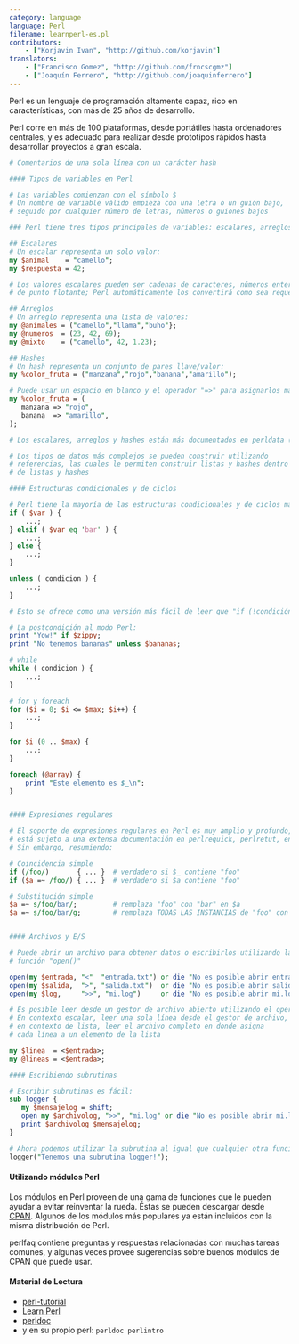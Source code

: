 ```yaml
---
category: language
language: Perl
filename: learnperl-es.pl
contributors:
    - ["Korjavin Ivan", "http://github.com/korjavin"]
translators:
    - ["Francisco Gomez", "http://github.com/frncscgmz"]
    - ["Joaquín Ferrero", "http://github.com/joaquinferrero"]
---
```


Perl es un lenguaje de programación altamente capaz, rico en características, con más de 25 años de desarrollo.

Perl corre en más de 100 plataformas, desde portátiles hasta ordenadores centrales, y es adecuado para realizar desde prototipos rápidos hasta desarrollar proyectos a gran escala.

```perl
# Comentarios de una sola línea con un carácter hash

#### Tipos de variables en Perl

# Las variables comienzan con el símbolo $
# Un nombre de variable válido empieza con una letra o un guión bajo,
# seguido por cualquier número de letras, números o guiones bajos

### Perl tiene tres tipos principales de variables: escalares, arreglos y hashes

## Escalares
# Un escalar representa un solo valor:
my $animal    = "camello";
my $respuesta = 42;

# Los valores escalares pueden ser cadenas de caracteres, números enteros o
# de punto flotante; Perl automáticamente los convertirá como sea requerido

## Arreglos
# Un arreglo representa una lista de valores:
my @animales = ("camello","llama","buho"};
my @numeros  = (23, 42, 69);
my @mixto    = ("camello", 42, 1.23);

## Hashes
# Un hash representa un conjunto de pares llave/valor:
my %color_fruta = ("manzana","rojo","banana","amarillo");

# Puede usar un espacio en blanco y el operador "=>" para asignarlos más fácilmente
my %color_fruta = (
   manzana => "rojo",
   banana  => "amarillo",
);

# Los escalares, arreglos y hashes están más documentados en perldata (perldoc perldata)

# Los tipos de datos más complejos se pueden construir utilizando
# referencias, las cuales le permiten construir listas y hashes dentro
# de listas y hashes

#### Estructuras condicionales y de ciclos

# Perl tiene la mayoría de las estructuras condicionales y de ciclos más comunes
if ( $var ) {
    ...;
} elsif ( $var eq 'bar' ) {
    ...;
} else {
    ...;
}

unless ( condicion ) {
    ...;
}

# Esto se ofrece como una versión más fácil de leer que "if (!condición)"

# La postcondición al modo Perl:
print "Yow!" if $zippy;
print "No tenemos bananas" unless $bananas;

# while
while ( condicion ) {
    ...;
}

# for y foreach
for ($i = 0; $i <= $max; $i++) {
    ...;
}

for $i (0 .. $max) {
    ...;
}

foreach (@array) {
    print "Este elemento es $_\n";
}


#### Expresiones regulares

# El soporte de expresiones regulares en Perl es muy amplio y profundo, y
# está sujeto a una extensa documentación en perlrequick, perlretut, entre otros.
# Sin embargo, resumiendo:

# Coincidencia simple
if (/foo/)       { ... }  # verdadero si $_ contiene "foo"
if ($a =~ /foo/) { ... }  # verdadero si $a contiene "foo"

# Substitución simple
$a =~ s/foo/bar/;         # remplaza "foo" con "bar" en $a
$a =~ s/foo/bar/g;        # remplaza TODAS LAS INSTANCIAS de "foo" con "bar" en $a


#### Archivos y E/S

# Puede abrir un archivo para obtener datos o escribirlos utilizando la
# función "open()"

open(my $entrada, "<"  "entrada.txt") or die "No es posible abrir entrada.txt: $!";
open(my $salida,  ">", "salida.txt")  or die "No es posible abrir salida.txt: $!";
open(my $log,     ">>", "mi.log")     or die "No es posible abrir mi.log: $!";

# Es posible leer desde un gestor de archivo abierto utilizando el operador "<>".
# En contexto escalar, leer una sola línea desde el gestor de archivo, y
# en contexto de lista, leer el archivo completo en donde asigna
# cada línea a un elemento de la lista

my $linea  = <$entrada>;
my @lineas = <$entrada>;

#### Escribiendo subrutinas

# Escribir subrutinas es fácil:
sub logger {
   my $mensajelog = shift;
   open my $archivolog, ">>", "mi.log" or die "No es posible abrir mi.log: $!";
   print $archivolog $mensajelog;
}

# Ahora podemos utilizar la subrutina al igual que cualquier otra función incorporada:
logger("Tenemos una subrutina logger!");
```

#### Utilizando módulos Perl

Los módulos en Perl proveen de una gama de funciones que le pueden ayudar a evitar reinventar la rueda. Éstas se pueden  descargar desde [CPAN](http://www.cpan.org/). Algunos de los módulos más populares ya están incluidos con la misma distribución de Perl.

perlfaq contiene preguntas y respuestas relacionadas con muchas tareas comunes, y algunas veces provee sugerencias sobre buenos módulos de CPAN que puede usar.

#### Material de Lectura

- [perl-tutorial](http://perl-tutorial.org/)
- [Learn Perl](http://www.perl.org/learn.html)
- [perldoc](http://perldoc.perl.org/)
- y en su propio perl: `perldoc perlintro`
